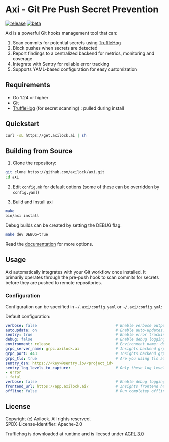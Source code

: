 # Axi - Git Pre Push Secret Prevention

[![release](https://github.com/axilock/axi/actions/workflows/release.yaml/badge.svg)](https://github.com/axilock/axi/actions/workflows/release.yaml) [![beta](https://github.com/axilock/axi/actions/workflows/beta.yaml/badge.svg)](https://github.com/axilock/axi/actions/workflows/beta.yaml)

Axi is a powerful Git hooks management tool that can:
1. Scan commits for potential secrets using [TruffleHog](https://github.com/trufflesecurity/trufflehog)
2. Block pushes when secrets are detected
3. Report findings to a centralized backend for metrics, monitoring and coverage
4. Integrate with Sentry for reliable error tracking
5. Supports YAML-based configuration for easy customization

## Requirements

- Go 1.24 or higher
- Git
- [TruffleHog](https://github.com/trufflesecurity/trufflehog) (for secret scanning) : pulled during install

## Quickstart

```bash
curl -sL https://get.axilock.ai | sh
```

## Building from Source

1. Clone the repository:
```bash
git clone https://github.com/axilock/axi.git
cd axi
```

2. Edit ``config.mk`` for default options (some of these can be overridden by ``config.yaml``)

3. Build and Install axi
```bash
make
bin/axi install
```

Debug builds can be created by setting the DEBUG flag:
```bash
make dev DEBUG=true
```

Read the [documentation](https://docs.axilock.ai/secret-prevention/self-host/cli/) for more options.

## Usage

Axi automatically integrates with your Git workflow once installed. It primarily operates through the pre-push hook to scan commits for secrets before they are pushed to remote repositories.

### Configuration

Configuration can be specified in `~/.axi/config.yaml` or `~/.axi/config.yml`:

Default configuration:
```yaml
verbose: false                                   # Enable verbose output
autoupdate: on                                   # Enable auto-updates. Use on, off or notify
sentry: true                                     # Enable error tracking
debug: false                                     # Enable debug logging, disable autoupdate and Sentry
environment: release                             # Environment name: dev or release, depending on ``make dev`` or ``make``
grpc_server_name: grpc.axilock.ai                # Insights backend grpc server name (not url)
grpc_port: 443                                   # Insights backend grpc server port
grpc_tls: true                                   # Are you using tls at backend grpc ?
sentry_dsn: https://<key>@sentry.io/<project_id>
sentry_log_levels_to_capture:                    # Only these log levels will be captured at sentry
- error
- fatal
verbose: false                                   # Enable debug logging
frontend_url: https://app.axilock.ai/            # Insights frontend http/s url
offline: false                                   # Run completey offline, send no metrics whatsoever
```


## License

Copyright (c) Axilock. All rights reserved.  
SPDX-License-Identifier: Apache-2.0

Trufflehog is downloaded at runtime and is licesed under [AGPL 3.0](https://github.com/trufflesecurity/trufflehog?tab=AGPL-3.0-1-ov-file)
